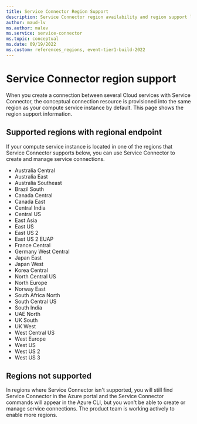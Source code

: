 ```yaml
---
title: Service Connector Region Support
description: Service Connector region availability and region support list
author: maud-lv
ms.author: malev
ms.service: service-connector
ms.topic: conceptual
ms.date: 09/19/2022
ms.custom: references_regions, event-tier1-build-2022
---
```


# Service Connector region support

When you create a connection between several Cloud services with Service Connector, the conceptual connection resource is provisioned into the same region as your compute service instance by default. This page shows the region support information.

## Supported regions with regional endpoint

If your compute service instance is located in one of the regions that Service Connector supports below, you can use Service Connector to create and manage service connections.

- Australia Central
- Australia East
- Australia Southeast
- Brazil South
- Canada Central
- Canada East
- Central India
- Central US
- East Asia
- East US
- East US 2
- East US 2 EUAP
- France Central
- Germany West Central
- Japan East
- Japan West
- Korea Central
- North Central US
- North Europe
- Norway East
- South Africa North
- South Central US
- South India
- UAE North
- UK South
- UK West
- West Central US
- West Europe
- West US
- West US 2
- West US 3

## Regions not supported

In regions where Service Connector isn't supported, you will still find Service Connector in the Azure portal and the Service Connector commands will appear in the Azure CLI, but you won't be able to create or manage service connections. The product team is working actively to enable more regions.
